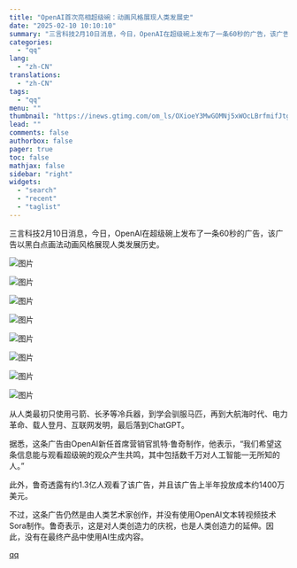 ```yaml
---
title: "OpenAI首次亮相超级碗：动画风格展现人类发展史"
date: "2025-02-10 10:10:10"
summary: "三言科技2月10日消息，今日，OpenAI在超级碗上发布了一条60秒的广告，该广告以黑白点画法动画风..."
categories:
  - "qq"
lang:
  - "zh-CN"
translations:
  - "zh-CN"
tags:
  - "qq"
menu: ""
thumbnail: "https://inews.gtimg.com/om_ls/OXioeY3MwGOMNj5xWOcLBrfmifJtgrsTvqDCvwPIrf3eAAA_640360/0"
lead: ""
comments: false
authorbox: false
pager: true
toc: false
mathjax: false
sidebar: "right"
widgets:
  - "search"
  - "recent"
  - "taglist"
---
```


三言科技2月10日消息，今日，OpenAI在超级碗上发布了一条60秒的广告，该广告以黑白点画法动画风格展现人类发展历史。

![图片](https://inews.gtimg.com/om_bt/OeTLQC2VnTZdiQIxMt9B1dIp6PArQP-iB94rmLMKG6VakAA/641)

![图片](https://inews.gtimg.com/om_bt/OGdfcQnHbRho0LSSKWPR60xJqnCyRYyJBTxQbY3GmY0UEAA/641)

![图片](https://inews.gtimg.com/om_bt/OaFXdsXjvsbqPicdv-zg9JNlHE02bixEeIuOvxktaWNC0AA/641)

![图片](https://inews.gtimg.com/om_bt/O3lFibYkZaYP66AT32l2mvCHaOXTX7B3dEecp24ZQeYmwAA/641)

![图片](https://inews.gtimg.com/om_bt/OErnAG3qmWGO-Lp_vHCRxhB7ooXDEwVlyIocYe4S0BlIIAA/641)

![图片](https://inews.gtimg.com/om_bt/O-nk0DsdRiglITgIOyJsVuNsiTgMcNCfNc8ja8jOSCJ9sAA/641)

![图片](https://inews.gtimg.com/om_bt/OQ3ihXp4sAsZBssDdQrwoMrs3I28aRKTmNJvnFChjq4t4AA/641)

![图片](https://inews.gtimg.com/om_bt/OVQVB0nw-2iVqQTRfrRpHJTiHC8LJI6_sFPJ8NJicxbWwAA/641)

从人类最初只使用弓箭、长矛等冷兵器，到学会驯服马匹，再到大航海时代、电力革命、载人登月、互联网发明，最后落到ChatGPT。

据悉，这条广告由OpenAI新任首席营销官凯特·鲁奇制作，他表示，“我们希望这条信息能与观看超级碗的观众产生共鸣，其中包括数千万对人工智能一无所知的人。”

此外，鲁奇透露有约1.3亿人观看了该广告，并且该广告上半年投放成本约1400万美元。

不过，这条广告仍然是由人类艺术家创作，并没有使用OpenAI文本转视频技术Sora制作。鲁奇表示，这是对人类创造力的庆祝，也是人类创造力的延伸。因此，没有在最终产品中使用AI生成内容。

[qq](https://new.qq.com/rain/a/20250210A0285700)
